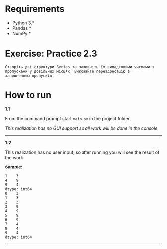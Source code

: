 # Requirements

* Python 3.\*
* Pandas \*
* NumPy \*

# Exercise: Practice 2.3

```
Створіть дві структури Series та заповніть їх випадковими числами з
пропусками у довільних місцях. Виконайте переадресацію з
заповненням пропусків.
```

# How to run

**1.1**

From the command prompt start `main.py` in the project folder

*This realization has no GUI support so all work will be done in the console*

---

**1.2**

This realization has no user input, so after running you will see the result of the work

**Sample:**
```
1    3
4    9
9    4
dtype: int64
0    3
1    3
2    3
3    9
4    9
5    9
6    9
7    4
8    4
9    4
dtype: int64
```

---